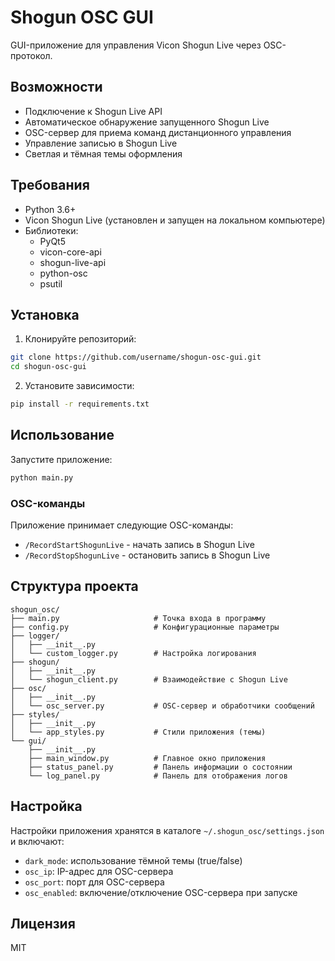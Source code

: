 # Shogun OSC GUI

GUI-приложение для управления Vicon Shogun Live через OSC-протокол.

## Возможности

- Подключение к Shogun Live API
- Автоматическое обнаружение запущенного Shogun Live
- OSC-сервер для приема команд дистанционного управления
- Управление записью в Shogun Live
- Светлая и тёмная темы оформления

## Требования

- Python 3.6+
- Vicon Shogun Live (установлен и запущен на локальном компьютере)
- Библиотеки:
  - PyQt5
  - vicon-core-api
  - shogun-live-api
  - python-osc
  - psutil

## Установка

1. Клонируйте репозиторий:
```bash
git clone https://github.com/username/shogun-osc-gui.git
cd shogun-osc-gui
```

2. Установите зависимости:
```bash
pip install -r requirements.txt
```

## Использование

Запустите приложение:
```bash
python main.py
```

### OSC-команды

Приложение принимает следующие OSC-команды:

- `/RecordStartShogunLive` - начать запись в Shogun Live
- `/RecordStopShogunLive` - остановить запись в Shogun Live

## Структура проекта

```
shogun_osc/
├── main.py                     # Точка входа в программу
├── config.py                   # Конфигурационные параметры
├── logger/
│   ├── __init__.py
│   └── custom_logger.py        # Настройка логирования
├── shogun/
│   ├── __init__.py
│   └── shogun_client.py        # Взаимодействие с Shogun Live
├── osc/
│   ├── __init__.py
│   └── osc_server.py           # OSC-сервер и обработчики сообщений
├── styles/
│   ├── __init__.py
│   └── app_styles.py           # Стили приложения (темы)
└── gui/
    ├── __init__.py
    ├── main_window.py          # Главное окно приложения
    ├── status_panel.py         # Панель информации о состоянии
    └── log_panel.py            # Панель для отображения логов
```

## Настройка

Настройки приложения хранятся в каталоге `~/.shogun_osc/settings.json` и включают:

- `dark_mode`: использование тёмной темы (true/false)
- `osc_ip`: IP-адрес для OSC-сервера
- `osc_port`: порт для OSC-сервера
- `osc_enabled`: включение/отключение OSC-сервера при запуске

## Лицензия

MIT